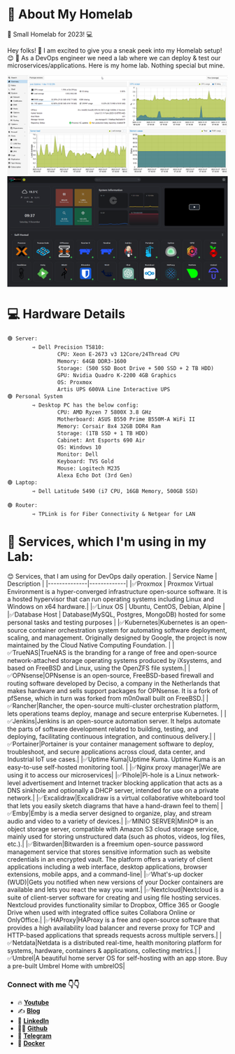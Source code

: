# 🎪 About My Homelab
🏡 Small Homelab for 2023! 💻

Hey folks! 👋 I am excited to give you a sneak peek into my Homelab setup! 😊
🚀 As a DevOps engineer we need a lab where we can deploy & test our microservices/applications. Here is my home lab. Nothing special but mine.


<img src="Proxmox_Dashboard.png" alt="Proxmox_Dashboard.png" width="800"/>
<img src="Home-Lab.png" alt="Home-Lab.png" width="800"/>

# 💻 Hardware Details

```
🟢 Server:
        ➺ Dell Precision T5810:
                CPU: Xeon E-2673 v3 12Core/24Thread CPU
                Memory: 64GB DDR3-1600
                Storage: (500 SSD Boot Drive + 500 SSD + 2 TB HDD)
                GPU: Nvidia Quadro K-2200 4GB Graphics 
                OS: Proxmox
                Artis UPS 600VA Line Interactive UPS
🟢 Personal System
        ➺ Desktop PC has the below config:
                CPU: AMD Ryzen 7 5800X 3.8 GHz
                Motherboard: ASUS B550 Prime B550M-A WiFi II
                Memory: Corsair 8x4 32GB DDR4 Ram
                Storage: (1TB SSD + 1 TB HDD)
                Cabinet: Ant Esports 690 Air
                OS: Windows 10
                Monitor: Dell 
                Keyboard: TVS Gold
                Mouse: Logitech M235
                Alexa Echo Dot (3rd Gen)
🟢 Laptop:
        ➺ Dell Latitude 5490 (i7 CPU, 16GB Memory, 500GB SSD)

🟢 Router: 
        ➺ TPLink is for Fiber Connectivity & Netgear for LAN
```

# 📌 Services, which I'm using in my Lab:

😊 Services, that I am using for DevOps daily operation.
| Service Name | Description |
|--------------|-------------|
|✅Proxmox | Proxmox Virtual Environment is a hyper-converged infrastructure open-source software. It is a hosted hypervisor that can run operating systems including Linux and Windows on x64 hardware.|
|✅Linux OS | Ubuntu, CentOS, Debian, Alpine |
|✅Database Host | Database(MySQL, Postgres, MongoDB) hosted for some personal tasks and testing purposes |
|✅Kubernetes|Kubernetes is an open-source container orchestration system for automating software deployment, scaling, and management. Originally designed by Google, the project is now maintained by the Cloud Native Computing Foundation. |
|✅TrueNAS|TrueNAS is the branding for a range of free and open-source network-attached storage operating systems produced by iXsystems, and based on FreeBSD and Linux, using the OpenZFS file system.|
|✅OPNsense|OPNsense is an open-source, FreeBSD-based firewall and routing software developed by Deciso, a company in the Netherlands that makes hardware and sells support packages for OPNsense. It is a fork of pfSense, which in turn was forked from m0n0wall built on FreeBSD.|
|✅Rancher|Rancher, the open-source multi-cluster orchestration platform, lets operations teams deploy, manage and secure enterprise Kubernetes. |
|✅Jenkins|Jenkins is an open-source automation server. It helps automate the parts of software development related to building, testing, and deploying, facilitating continuous integration, and continuous delivery.|
|✅Portainer|Portainer is your container management software to deploy, troubleshoot, and secure applications across cloud, data center, and Industrial IoT use cases.|
|✅Uptime Kuma|Uptime Kuma. Uptime Kuma is an easy-to-use self-hosted monitoring tool. |
|✅Nginx proxy manager|We are using it to access our microservices|
|✅Pihole|Pi-hole is a Linux network-level advertisement and Internet tracker blocking application that acts as a DNS sinkhole and optionally a DHCP server, intended for use on a private network.|
|✅Excalidraw|Excalidraw is a virtual collaborative whiteboard tool that lets you easily sketch diagrams that have a hand-drawn feel to them|
|✅Emby|Emby is a media server designed to organize, play, and stream audio and video to a variety of devices.|
|✅MINIO SERVER|MinIO® is an object storage server, compatible with Amazon S3 cloud storage service, mainly used for storing unstructured data (such as photos, videos, log files, etc.).|
|✅Bitwarden|Bitwarden is a freemium open-source password management service that stores sensitive information such as website credentials in an encrypted vault. The platform offers a variety of client applications including a web interface, desktop applications, browser extensions, mobile apps, and a command-line|
|✅What's-up docker (WUD)|Gets you notified when new versions of your Docker containers are available and lets you react the way you want.|
|✅Nextcloud|Nextcloud is a suite of client-server software for creating and using file hosting services. Nextcloud provides functionality similar to Dropbox, Office 365 or Google Drive when used with integrated office suites Collabora Online or OnlyOffice.|
|✅HAProxy|HAProxy is a free and open-source software that provides a high availability load balancer and reverse proxy for TCP and HTTP-based applications that spreads requests across multiple servers.|
|✅Netdata|Netdata is a distributed real-time, health monitoring platform for systems, hardware, containers & applications, collecting metrics.|
|✅Umbrel|A beautiful home server OS for self-hosting with an app store. Buy a pre-built Umbrel Home with umbrelOS|

### Connect with me 👇👇

- 🔥 [**Youtube**](https://www.youtube.com/@DevOpsinAction?sub_confirmation=1)
- ✍ [**Blog**](https://ibraransari.blogspot.com/)
- 💼 [**LinkedIn**](https://www.linkedin.com/in/ansariibrar/)
- 👨‍💻 [**Github**](https://github.com/meibraransari?tab=repositories)
- 💬 [**Telegram**](https://t.me/DevOpsinActionTelegram)
- 🐳 [**Docker**](https://hub.docker.com/u/ibraransaridocker)


